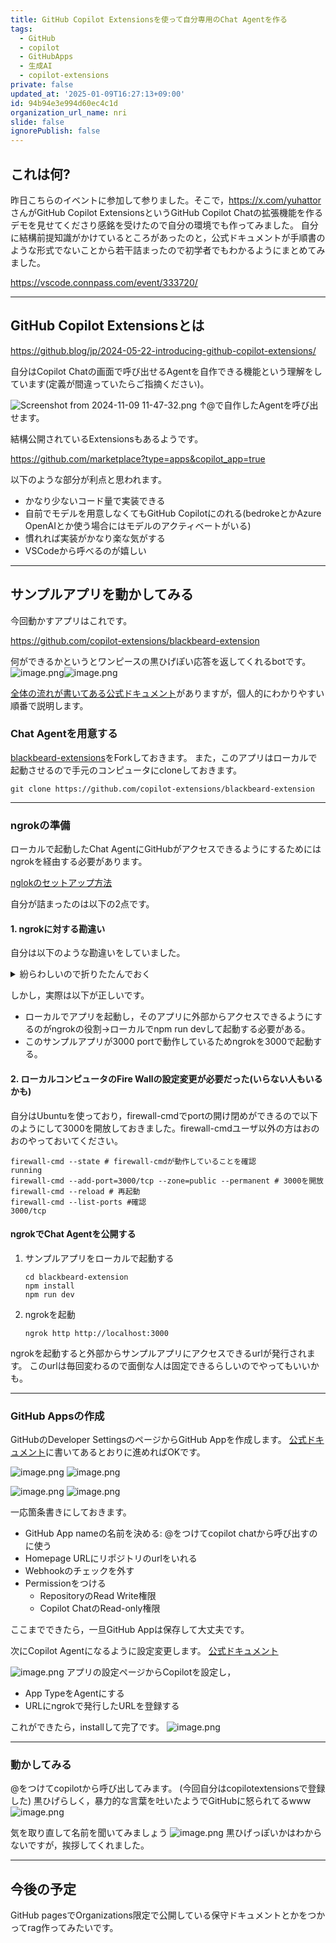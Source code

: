 ```yaml
---
title: GitHub Copilot Extensionsを使って自分専用のChat Agentを作る
tags:
  - GitHub
  - copilot
  - GitHubApps
  - 生成AI
  - copilot-extensions
private: false
updated_at: '2025-01-09T16:27:13+09:00'
id: 94b94e3e994d60ec4c1d
organization_url_name: nri
slide: false
ignorePublish: false
---
```

## これは何?
昨日こちらのイベントに参加して参りました。そこで，https://x.com/yuhattor さんがGitHub Copilot ExtensionsというGitHub Copilot Chatの拡張機能を作るデモを見せてくださり感銘を受けたので自分の環境でも作ってみました。
自分に結構前提知識がかけているところがあったのと，公式ドキュメントが手順書のような形式でないことから若干詰まったので初学者でもわかるようにまとめてみました。

https://vscode.connpass.com/event/333720/

---

## GitHub Copilot Extensionsとは

https://github.blog/jp/2024-05-22-introducing-github-copilot-extensions/

自分はCopilot Chatの画面で呼び出せるAgentを自作できる機能という理解をしています(定義が間違っていたらご指摘ください)。

![Screenshot from 2024-11-09 11-47-32.png](https://qiita-image-store.s3.ap-northeast-1.amazonaws.com/0/3718390/46b73bdc-eefe-5a8e-a779-b0a6b344eed9.png)
↑@で自作したAgentを呼び出せます。

結構公開されているExtensionsもあるようです。

https://github.com/marketplace?type=apps&copilot_app=true

以下のような部分が利点と思われます。

- かなり少ないコード量で実装できる
- 自前でモデルを用意しなくてもGitHub Copilotにのれる(bedrokeとかAzure OpenAIとか使う場合にはモデルのアクティベートがいる)
- 慣れれば実装がかなり楽な気がする
- VSCodeから呼べるのが嬉しい

---

## サンプルアプリを動かしてみる

今回動かすアプリはこれです。

https://github.com/copilot-extensions/blackbeard-extension

何ができるかというとワンピースの黒ひげぽい応答を返してくれるbotです。
![image.png](https://qiita-image-store.s3.ap-northeast-1.amazonaws.com/0/3718390/6e68dc44-8475-1508-959d-375f56dc2c21.png)![image.png](https://qiita-image-store.s3.ap-northeast-1.amazonaws.com/0/3718390/c661b372-6d63-87dc-60a2-a07a27b42426.png)

[全体の流れが書いてある公式ドキュメント](https://docs.github.com/en/copilot/building-copilot-extensions/setting-up-copilot-extensions)がありますが，個人的にわかりやすい順番で説明します。

### Chat Agentを用意する

[blackbeard-extensions](
https://github.com/copilot-extensions/blackbeard-extension)をForkしておきます。
また，このアプリはローカルで起動させるので手元のコンピュータにcloneしておきます。

```shell
git clone https://github.com/copilot-extensions/blackbeard-extension
```

---

### ngrokの準備

ローカルで起動したChat AgentにGitHubがアクセスできるようにするためにはngrokを経由する必要があります。

[nglokのセットアップ方法](https://docs.github.com/en/copilot/building-copilot-extensions/creating-a-copilot-extension/configuring-your-server-to-deploy-your-copilot-agent)

自分が詰まったのは以下の2点です。

#### 1. ngrokに対する勘違い
自分は以下のような勘違いをしていました。

<details><summary>紛らわしいので折りたたんでおく</summary>

- 後述するGitHub Appsでサンプルリポジトリのurlを入れているのでGitHubが勝手にサンプルリポジトリを動かしてくれる
- ngrokを使うとVSCodeとGitHubが通信できるようになる。これがngrok実行時のportを使って通信する
</details>


しかし，実際は以下が正しいです。

- ローカルでアプリを起動し，そのアプリに外部からアクセスできるようにするのがngrokの役割→ローカルでnpm run devして起動する必要がある。
- このサンプルアプリが3000 portで動作しているためngrokを3000で起動する。

#### 2. ローカルコンピュータのFire Wallの設定変更が必要だった(いらない人もいるかも)

自分はUbuntuを使っており，firewall-cmdでportの開け閉めができるので以下のようにして3000を開放しておきました。firewall-cmdユーザ以外の方はおのおのやっておいてください。

```shell
firewall-cmd --state # firewall-cmdが動作していることを確認
running
firewall-cmd --add-port=3000/tcp --zone=public --permanent # 3000を開放
firewall-cmd --reload # 再起動
firewall-cmd --list-ports #確認                                                          
3000/tcp
```

#### ngrokでChat Agentを公開する
1. サンプルアプリをローカルで起動する

    ```shell
    cd blackbeard-extension
    npm install
    npm run dev
    ```
2. ngrokを起動

    ```shell
    ngrok http http://localhost:3000
    ```
ngrokを起動すると外部からサンプルアプリにアクセスできるurlが発行されます。
このurlは毎回変わるので面倒な人は固定できるらしいのでやってもいいかも。

---

### GitHub Appsの作成

GitHubのDeveloper SettingsのページからGitHub Appを作成します。
[公式ドキュメント](https://docs.github.com/en/copilot/building-copilot-extensions/creating-a-copilot-extension/creating-a-github-app-for-your-copilot-extension)に書いてあるとおりに進めればOKです。

![image.png](https://qiita-image-store.s3.ap-northeast-1.amazonaws.com/0/3718390/575bc875-b3cd-9a78-9a5a-e4602498402c.png)
![image.png](https://qiita-image-store.s3.ap-northeast-1.amazonaws.com/0/3718390/bab6ca12-2685-21f1-86bb-51c0f8ffb186.png)

![image.png](https://qiita-image-store.s3.ap-northeast-1.amazonaws.com/0/3718390/bbdc2bd6-e8d2-46d5-85c3-b327af2db32b.png)
![image.png](https://qiita-image-store.s3.ap-northeast-1.amazonaws.com/0/3718390/3f1fd8cc-959c-f33f-26cf-2b40a7808346.png)

一応箇条書きにしておきます。

- GitHub App nameの名前を決める: @をつけてcopilot chatから呼び出すのに使う
- Homepage URLにリポジトリのurlをいれる
- Webhookのチェックを外す
- Permissionをつける
    - RepositoryのRead Write権限
    - Copilot ChatのRead-only権限

ここまでできたら，一旦GitHub Appは保存して大丈夫です。

次にCopilot Agentになるように設定変更します。
[公式ドキュメント](https://docs.github.com/en/copilot/building-copilot-extensions/creating-a-copilot-extension/configuring-your-github-app-for-your-copilot-agent)

![image.png](https://qiita-image-store.s3.ap-northeast-1.amazonaws.com/0/3718390/e030d41d-e986-1639-977a-b288f1cf5023.png)
アプリの設定ページからCopilotを設定し，

- App TypeをAgentにする
- URLにngrokで発行したURLを登録する

これができたら，installして完了です。
![image.png](https://qiita-image-store.s3.ap-northeast-1.amazonaws.com/0/3718390/fab4ca71-cd39-ee89-c642-06d734c29dd2.png)

---

### 動かしてみる

@をつけてcopilotから呼び出してみます。
(今回自分はcopilotextensionsで登録した)
黒ひげらしく，暴力的な言葉を吐いたようでGitHubに怒られてるwww
![image.png](https://qiita-image-store.s3.ap-northeast-1.amazonaws.com/0/3718390/a61d1c53-b7e1-096f-634c-78bc5b4dbb34.png)

気を取り直して名前を聞いてみましょう
![image.png](https://qiita-image-store.s3.ap-northeast-1.amazonaws.com/0/3718390/d16aa65a-2c9b-f74a-3a04-8bc477eced47.png)
黒ひげっぽいかはわからないですが，挨拶してくれました。

---

## 今後の予定

GitHub pagesでOrganizations限定で公開している保守ドキュメントとかをつかってrag作ってみたいです。

